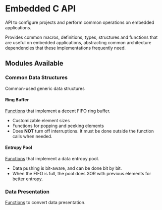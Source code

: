 # Embedded C API

API to configure projects and perform common operations on embedded applications.

Provides common macros, definitions, types, structures and functions that are useful on embedded applications, abstracting common architecture dependencies that these implementations frequently need.

## Modules Available

### Common Data Structures

Common-used generic data structures

#### Ring Buffer

[Functions](https://github.com/arturnse/embedded-api/blob/master/includes/common/ring_buffer.h) that implement a decent FIFO ring buffer.
* Customizable element sizes
* Functions for popping and peeking elements 
* Does **NOT** turn off interruptions. It must be done outside the function calls when needed.

#### Entropy Pool

[Functions](https://github.com/arturnse/embedded-api/blob/master/includes/common/entropy_pool.h) that implement a data entropy pool.
* Data pushing is bit-aware, and can be done bit by bit.
* When the FIFO is full, the pool does XOR with previous elements for better entropy.

### Data Presentation

[Functions](https://github.com/arturnse/embedded-api/blob/master/includes/common/conv.h) to convert data presentation.
